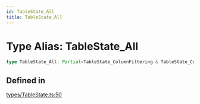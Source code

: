 ```yaml
---
id: TableState_All
title: TableState_All
---
```


# Type Alias: TableState\_All

```ts
type TableState_All: Partial<TableState_ColumnFiltering & TableState_ColumnGrouping & TableState_ColumnOrdering & TableState_ColumnPinning & TableState_ColumnResizing & TableState_ColumnSizing & TableState_ColumnVisibility & TableState_GlobalFiltering & TableState_RowExpanding & TableState_RowPagination & TableState_RowPinning & TableState_RowSelection & TableState_RowSorting>;
```

## Defined in

[types/TableState.ts:50](https://github.com/TanStack/table/blob/main/packages/table-core/src/types/TableState.ts#L50)
